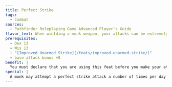 ```yaml
---
title: Perfect Strike
tags:
  - Combat
sources:
  - Pathfinder Roleplaying Game Advanced Player's Guide
flavor_text: When wielding a monk weapon, your attacks can be extremely precise.
prerequisites:
  - Dex 13
  - Wis 13
  - "[Improved Unarmed Strike](/feats/improved-unarmed-strike/)"
  - base attack bonus +8
benefit: |
  You must declare that you are using this feat before you make your attack roll (thus a failed attack roll ruins the attempt). You must use one of the following weapons to make the attack: kama, nunchaku, quarterstaff, sai, and siangham. You can roll your attack roll twice and take the higher result. If one of these rolls is a critical threat, the other roll is used as your confirmation roll (your choice if they are both critical threats). You may attempt a perfect attack once per day for every four levels you have attained (but see Special), and no more than once per round.
special: |
  A monk may attempt a perfect strike attack a number of times per day equal to his monk level, plus one more time per day for every four levels he has in classes other than monk.
---
```


